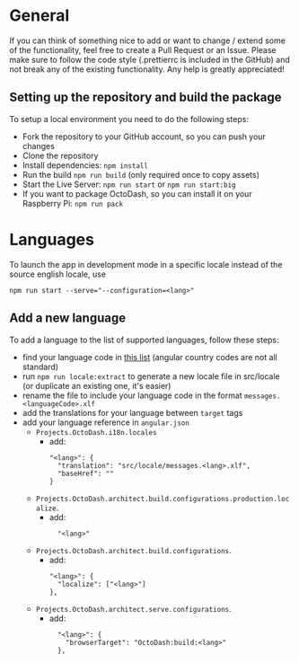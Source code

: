# General

If you can think of something nice to add or want to change / extend some of the functionality, feel free to create a Pull Request or an Issue. Please make sure to follow the code style (.prettierrc is included in the GitHub) and not break any of the existing functionality. Any help is greatly appreciated!
## Setting up the repository and build the package

To setup a local environment you need to do the following steps:
- Fork the repository to your GitHub account, so you can push your changes
- Clone the repository
- Install dependencies: `npm install`
- Run the build `npm run build` (only required once to copy assets)
- Start the Live Server: `npm run start` or `npm run start:big`
- If you want to package OctoDash, so you can install it on your Raspberry Pi: `npm run pack`

# Languages

To launch the app in development mode in a specific locale instead of the source english locale, use 
```
npm run start --serve="--configuration=<lang>"
```

## Add a new language

To add a language to the list of supported languages, follow these steps:
- find your language code in [this list](https://github.com/angular/angular/tree/master/packages/common/locales) (angular country codes are not all standard)
- run `npm run locale:extract` to generate a new locale file in src/locale (or duplicate an existing one, it's easier)
- rename the file to include your language code in the format `messages.<languageCode>.xlf`
- add the translations for your language between `target` tags
- add your language reference in `angular.json` 
  - `Projects.OctoDash.i18n.locales`
    - add:
      ```
      "<lang>": {
        "translation": "src/locale/messages.<lang>.xlf",
        "baseHref": ""
      } 
      ```
  - `Projects.OctoDash.architect.build.configurations.production.localize`.
    - add:
      ```
        "<lang>"
      ```
  - `Projects.OctoDash.architect.build.configurations`.
    - add:
      ```
      "<lang>": {
        "localize": ["<lang>"]
      },
      ```
  - `Projects.OctoDash.architect.serve.configurations`.
    - add:
      ```
        "<lang>": {
          "browserTarget": "OctoDash:build:<lang>"
        },
      ```

